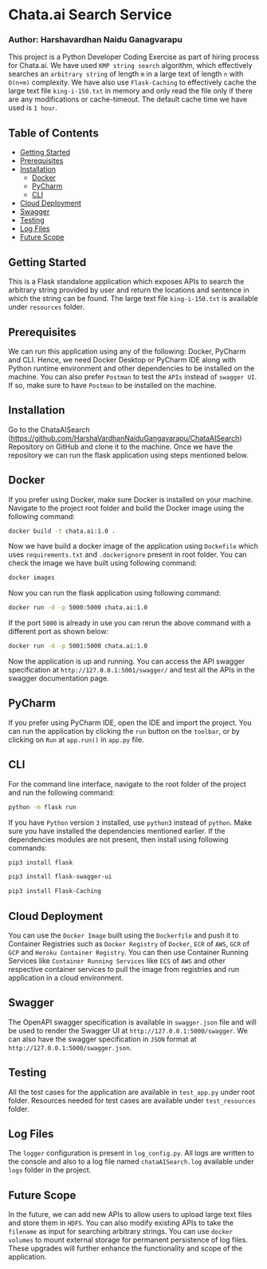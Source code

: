 # Chata.ai Search Service
### Author: Harshavardhan Naidu Ganagvarapu
This project is a Python Developer Coding Exercise as part of hiring process for Chata.ai. We have used `KMP string search` algorithm, 
which effectively searches an `arbitrary string` of length `m` in a large text of length `n` with `O(n+m)` complexity.
We have also use `Flask-Caching` to effectively cache the large text file `king-i-150.txt` in memory and only read the file 
only if there are any modifications or cache-timeout. The default cache time we have used is `1 hour`.

## Table of Contents
- [Getting Started](#getting-started)
- [Prerequisites](#prerequisites)
- [Installation](#installation)
    - [Docker](#docker)
    - [PyCharm](#pycharm)
    - [CLI](#cli)
- [Cloud Deployment](#cloud-deployment)
- [Swagger](#swagger)
- [Testing](#testing)
- [Log Files](#log-files)
- [Future Scope](#future-scope)


## Getting Started
This is a Flask standalone application which exposes APIs to search the arbitrary string provided by user and return the 
locations and sentence in which the string can be found. The large text file `king-i-150.txt` is available under `resources`
 folder.

## Prerequisites
We can run this application using any of the following: Docker, PyCharm and CLI. Hence, we need Docker Desktop or PyCharm IDE along with 
Python runtime environment and other dependencies to be installed on the machine. You can also prefer `Postman` to test the `APIs` instead of `swagger UI`.
If so, make sure to have `Postman` to be installed on the machine.

## Installation
Go to the ChataAISearch (https://github.com/HarshaVardhanNaiduGangavarapu/ChataAISearch) Repository on GitHub and clone it to the machine.
Once we have the repository we can run the flask application using steps mentioned below.
 
## Docker
If you prefer using Docker, make sure Docker is installed on your machine. Navigate to the project root folder and 
build the Docker image using the following command:
```bash 
docker build -t chata.ai:1.0 .
```
Now we have build a docker image of the application using `Dockefile` which uses `requirements.txt` and `.dockerignore` present in root folder.
You can check the image we have built using following command:
```bash
docker images
```
Now you can run the flask application using following command:
```bash
docker run -d -p 5000:5000 chata.ai:1.0
```
If the port `5000` is already in use you can rerun the above command with a different port as shown below:
```bash
docker run -d -p 5001:5000 chata.ai:1.0
```
Now the application is up and running. You can access the API swagger specification at `http://127.0.0.1:5001/swagger/` 
and test all the APIs in the swagger documentation page.

## PyCharm
If you prefer using PyCharm IDE, open the IDE and import the project.
You can run the application by clicking the `run` button on the `toolbar`, 
or by clicking on `Run` at `app.run()` in `app.py` file.

## CLI
For the command line interface, navigate to the root folder of the project and run the following command:
```bash
python -m flask run
```
If you have `Python` version `3` installed, use `python3` instead of `python`. 
Make sure you have installed the dependencies mentioned earlier.
If the dependencies modules are not present, then install using following commands:
````bash 
pip3 install flask
````
````bash 
pip3 install flask-swagger-ui
````
````bash 
pip3 install Flask-Caching
````
## Cloud Deployment
You can use the `Docker Image` built using the `Dockerfile` and push it to Container Registries such as 
`Docker Registry` of `Docker`, `ECR` of `AWS`, `GCR` of `GCP` and `Heroku Container Registry`.
You can then use Container Running Services like `Container Running Services` like `ECS` of `AWS` 
and other respective container services to pull the image from registries and run application in a cloud environment. 

## Swagger
The OpenAPI swagger specification is available in `swagger.json` file and will be used to render the Swagger UI 
at `http://127.0.0.1:5000/swagger`. We can also have the swagger specification in `JSON` format at `http://127.0.0.1:5000/swagger.json`.

## Testing
All the test cases for the application are available in `test_app.py` under root folder. 
Resources needed for test cases are available under `test_resources` folder.

## Log Files
The `logger` configuration is present in `log_config.py`. All logs are written to the console and also to a log file named 
`chataAISearch.log` available under `logs` folder in the project.

## Future Scope
In the future, we can add new APIs to allow users to upload large text files and store them in `HDFS`. You can also modify 
existing APIs to take the `filename` as input for searching arbitrary strings. 
You can use `docker volumes` to mount external storage for permanent persistence of log files.
These upgrades will further enhance the functionality and scope of the application.